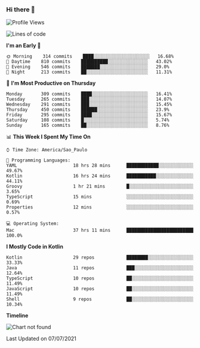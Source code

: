### Hi there 👋

<!--
**fernandonogueira/fernandonogueira** is a ✨ _special_ ✨ repository because its `README.md` (this file) appears on your GitHub profile.

Here are some ideas to get you started:

- 🔭 I’m currently working on ...
- 🌱 I’m currently learning ...
- 👯 I’m looking to collaborate on ...
- 🤔 I’m looking for help with ...
- 💬 Ask me about ...
- 📫 How to reach me: ...
- 😄 Pronouns: ...
- ⚡ Fun fact: ...
-->

<!--START_SECTION:waka-->
![Profile Views](http://img.shields.io/badge/Profile%20Views-16-blue)

![Lines of code](https://img.shields.io/badge/From%20Hello%20World%20I%27ve%20Written-483568%20lines%20of%20code-blue)

**I'm an Early 🐤** 

```text
🌞 Morning    314 commits    ████░░░░░░░░░░░░░░░░░░░░░   16.68% 
🌆 Daytime    810 commits    ██████████░░░░░░░░░░░░░░░   43.02% 
🌃 Evening    546 commits    ███████░░░░░░░░░░░░░░░░░░   29.0% 
🌙 Night      213 commits    ██░░░░░░░░░░░░░░░░░░░░░░░   11.31%

```
📅 **I'm Most Productive on Thursday** 

```text
Monday       309 commits    ████░░░░░░░░░░░░░░░░░░░░░   16.41% 
Tuesday      265 commits    ███░░░░░░░░░░░░░░░░░░░░░░   14.07% 
Wednesday    291 commits    ███░░░░░░░░░░░░░░░░░░░░░░   15.45% 
Thursday     450 commits    ██████░░░░░░░░░░░░░░░░░░░   23.9% 
Friday       295 commits    ████░░░░░░░░░░░░░░░░░░░░░   15.67% 
Saturday     108 commits    █░░░░░░░░░░░░░░░░░░░░░░░░   5.74% 
Sunday       165 commits    ██░░░░░░░░░░░░░░░░░░░░░░░   8.76%

```


📊 **This Week I Spent My Time On** 

```text
⌚︎ Time Zone: America/Sao_Paulo

💬 Programming Languages: 
YAML                     18 hrs 28 mins      ████████████░░░░░░░░░░░░░   49.67% 
Kotlin                   16 hrs 24 mins      ███████████░░░░░░░░░░░░░░   44.11% 
Groovy                   1 hr 21 mins        █░░░░░░░░░░░░░░░░░░░░░░░░   3.65% 
TypeScript               15 mins             ░░░░░░░░░░░░░░░░░░░░░░░░░   0.69% 
Properties               12 mins             ░░░░░░░░░░░░░░░░░░░░░░░░░   0.57%

💻 Operating System: 
Mac                      37 hrs 11 mins      █████████████████████████   100.0%

```

**I Mostly Code in Kotlin** 

```text
Kotlin                   29 repos            ████████░░░░░░░░░░░░░░░░░   33.33% 
Java                     11 repos            ███░░░░░░░░░░░░░░░░░░░░░░   12.64% 
TypeScript               10 repos            ██░░░░░░░░░░░░░░░░░░░░░░░   11.49% 
JavaScript               10 repos            ██░░░░░░░░░░░░░░░░░░░░░░░   11.49% 
Shell                    9 repos             ██░░░░░░░░░░░░░░░░░░░░░░░   10.34%

```


**Timeline**

![Chart not found](https://raw.githubusercontent.com/fernandonogueira/fernandonogueira/master/charts/bar_graph.png) 


 Last Updated on 07/07/2021
<!--END_SECTION:waka-->
